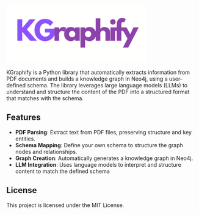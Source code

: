 ![KGraphify-logo](KGraphify.png)

KGraphify is a Python library that automatically extracts information from PDF documents and builds a knowledge graph in Neo4j, using a user-defined schema. The library leverages large language models (LLMs) to understand and structure the content of the PDF into a structured format that matches with the schema. 

## Features

- **PDF Parsing**: Extract text from PDF files, preserving structure and key entities.
- **Schema Mapping**: Define your own schema to structure the graph nodes and relationships.
- **Graph Creation**: Automatically generates a knowledge graph in Neo4j.
- **LLM Integration**: Uses language models to interpret and structure content to match the defined schema

## License
This project is licensed under the MIT License.


